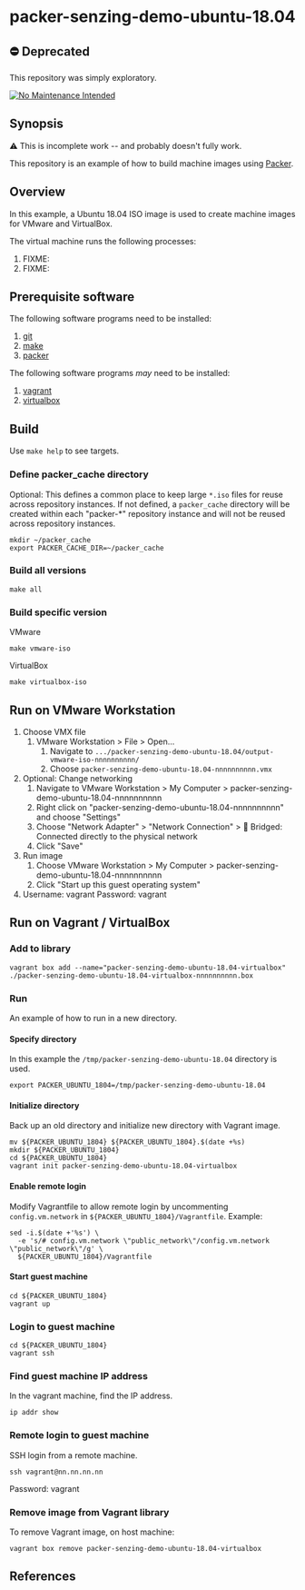 # packer-senzing-demo-ubuntu-18.04

## :no_entry: Deprecated

This repository was simply exploratory.

[![No Maintenance Intended](http://unmaintained.tech/badge.svg)](http://unmaintained.tech/)

## Synopsis

:warning: This is incomplete work -- and probably doesn't fully work.

This repository is an example of how to build machine images using [Packer](https://www.packer.io/).

## Overview

In this example, a
Ubuntu 18.04 ISO image
is used to create machine images for VMware and VirtualBox.

The virtual machine runs the following processes:

1. FIXME:
1. FIXME:

## Prerequisite software

The following software programs need to be installed:

1. [git](https://github.com/Senzing/knowledge-base/blob/main/HOWTO/install-git.md)
1. [make](https://github.com/Senzing/knowledge-base/blob/main/HOWTO/install-make.md)
1. [packer](https://github.com/Senzing/knowledge-base/blob/main/HOWTO/install-packer.md)

The following software programs *may* need to be installed:

1. [vagrant](https://github.com/Senzing/knowledge-base/blob/main/HOWTO/install-vagrant.md)
1. [virtualbox](https://github.com/Senzing/knowledge-base/blob/main/HOWTO/install-virtualbox.md)

## Build

Use `make help` to see targets.

### Define packer_cache directory

Optional: This defines a common place to keep large `*.iso` files for reuse across repository instances.
If not defined, a `packer_cache` directory will be created within each "packer-*" repository instance
and will not be reused across repository instances.

```console
mkdir ~/packer_cache
export PACKER_CACHE_DIR=~/packer_cache
```

### Build all versions

```console
make all
```

### Build specific version

VMware

```console
make vmware-iso
```

VirtualBox

```console
make virtualbox-iso
```

## Run on VMware Workstation

1. Choose VMX file
    1. VMware Workstation > File > Open...
        1. Navigate to `.../packer-senzing-demo-ubuntu-18.04/output-vmware-iso-nnnnnnnnnn/`
        1. Choose `packer-senzing-demo-ubuntu-18.04-nnnnnnnnnn.vmx`
1. Optional: Change networking
    1. Navigate to VMware Workstation > My Computer > packer-senzing-demo-ubuntu-18.04-nnnnnnnnnn
    1. Right click on "packer-senzing-demo-ubuntu-18.04-nnnnnnnnnn" and choose "Settings"
    1. Choose "Network Adapter" > "Network Connection" > :radio_button: Bridged: Connected directly to the physical network
    1. Click "Save"
1. Run image
    1. Choose VMware Workstation > My Computer > packer-senzing-demo-ubuntu-18.04-nnnnnnnnnn
    1. Click "Start up this guest operating system"
1. Username: vagrant  Password: vagrant

## Run on Vagrant / VirtualBox

### Add to library

```console
vagrant box add --name="packer-senzing-demo-ubuntu-18.04-virtualbox" ./packer-senzing-demo-ubuntu-18.04-virtualbox-nnnnnnnnnn.box
```

### Run

An example of how to run in a new directory.

#### Specify directory

In this example the `/tmp/packer-senzing-demo-ubuntu-18.04` directory is used.

```console
export PACKER_UBUNTU_1804=/tmp/packer-senzing-demo-ubuntu-18.04
```

#### Initialize directory

Back up an old directory and initialize new directory with Vagrant image.

```console
mv ${PACKER_UBUNTU_1804} ${PACKER_UBUNTU_1804}.$(date +%s)
mkdir ${PACKER_UBUNTU_1804}
cd ${PACKER_UBUNTU_1804}
vagrant init packer-senzing-demo-ubuntu-18.04-virtualbox
```

#### Enable remote login

Modify Vagrantfile to allow remote login by
uncommenting `config.vm.network` in `${PACKER_UBUNTU_1804}/Vagrantfile`.
Example:

```console
sed -i.$(date +'%s') \
  -e 's/# config.vm.network \"public_network\"/config.vm.network \"public_network\"/g' \
  ${PACKER_UBUNTU_1804}/Vagrantfile
```

#### Start guest machine

```console
cd ${PACKER_UBUNTU_1804}
vagrant up
```

### Login to guest machine

```console
cd ${PACKER_UBUNTU_1804}
vagrant ssh
```

### Find guest machine IP address

In the vagrant machine, find the IP address.

```console
ip addr show
```

### Remote login to guest machine

SSH login from a remote machine.

```console
ssh vagrant@nn.nn.nn.nn
```

Password: vagrant

### Remove image from Vagrant library

To remove Vagrant image, on host machine:

```console
vagrant box remove packer-senzing-demo-ubuntu-18.04-virtualbox
```

## References
